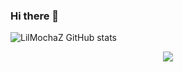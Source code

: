 ### Hi there 👋


<!-- - 💻 I’m currently working on ...FiveM
- 💻 I’m learning ...React -->


![LilMochaZ GitHub stats](https://github-readme-stats.vercel.app/api?username=LilMochaZ&show_icons=true&theme=vue-dark)


<p align="center">
  <a href="https://skillicons.dev">
    <img src="https://skillicons.dev/icons?i=git,lua,cpp,react" />
  </a>
</p>
